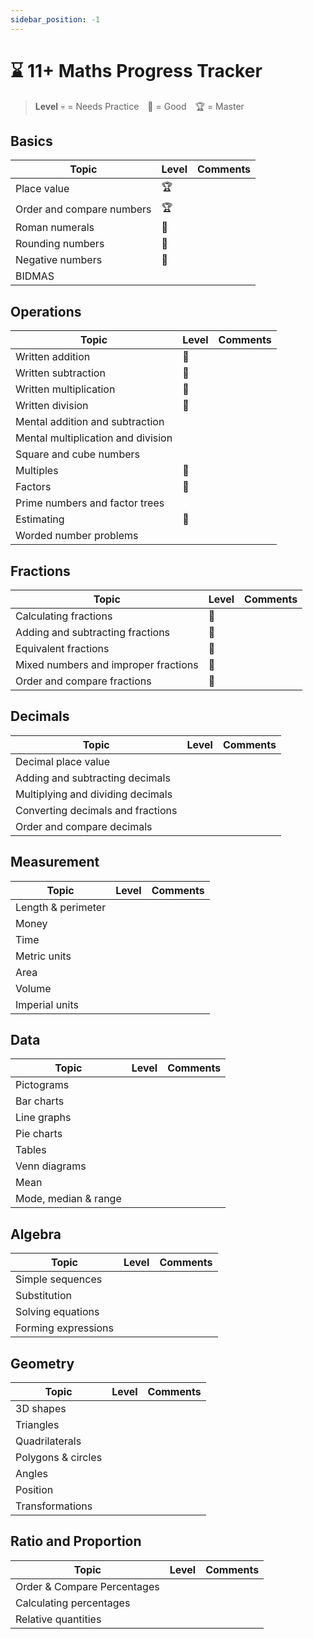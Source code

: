 ```yaml
---
sidebar_position: -1
---
```

# ⌛ 11+ Maths Progress Tracker

> **Level** 💀 = Needs Practice 🙂 = Good 🏆 = Master  


## Basics

| Topic | Level | Comments |
|---|---|---|
| Place value | 🏆 |  |
| Order and compare numbers | 🏆 |  |
| Roman numerals | 🙂 |  |
| Rounding numbers | 🙂 |  |
| Negative numbers | 🙂 |  |
| BIDMAS |  |  |

## Operations

| Topic | Level | Comments |
|---|---|---|
| Written addition | 🙂 |  |
| Written subtraction | 🙂 |  |
| Written multiplication | 🙂 |  |
| Written division | 🙂 |  |
| Mental addition and subtraction |  |  |
| Mental multiplication and division |  |  |
| Square and cube numbers |  |  |
| Multiples | 🙂 |  |
| Factors | 🙂 |  |
| Prime numbers and factor trees |  |  |
| Estimating | 🙂 |  |
| Worded number problems |  |  |

## Fractions

| Topic | Level | Comments |
|---|---|---|
| Calculating fractions | 🙂 |  |
| Adding and subtracting fractions | 🙂 |  |
| Equivalent fractions | 🙂 |  |
| Mixed numbers and improper fractions | 🙂 |  |
| Order and compare fractions | 🙂 |  |

## Decimals

| Topic | Level | Comments |
|---|---|---|
| Decimal place value |  |  |
| Adding and subtracting decimals |  |  |
| Multiplying and dividing decimals |  |  |
| Converting decimals and fractions |  |  |
| Order and compare decimals |  |  |

## Measurement

| Topic | Level | Comments |
|---|---|---|
| Length & perimeter |  |  |
| Money |  |  |
| Time |  |  |
| Metric units |  |  |
| Area |  |  |
| Volume |  |  |
| Imperial units |  |  |

## Data

| Topic | Level | Comments |
|---|---|---|
| Pictograms |  |  |
| Bar charts |  |  |
| Line graphs |  |  |
| Pie charts |  |  |
| Tables |  |  |
| Venn diagrams |  |  |
| Mean |  |  |
| Mode, median & range |  |  |

## Algebra

| Topic | Level | Comments |
|---|---|---|
| Simple sequences |  |  |
| Substitution |  |  |
| Solving equations |  |  |
| Forming expressions |  |  |

## Geometry

| Topic | Level | Comments |
|---|---|---|
| 3D shapes |  |  |
| Triangles |  |  |
| Quadrilaterals |  |  |
| Polygons & circles |  |  |
| Angles |  |  |
| Position |  |  |
| Transformations |  |  |

## Ratio and Proportion

| Topic | Level | Comments |
|---|---|---|
| Order & Compare Percentages |  |  |
| Calculating percentages |  |  |
| Relative quantities |  |  |
